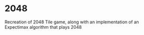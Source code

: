 # 2048
Recreation of 2048 Tile game, along with an implementation of an Expectimax algorithm that plays 2048 
